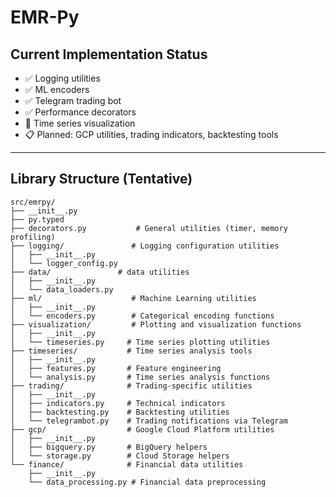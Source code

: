 # EMR-Py

## Current Implementation Status
- ✅ Logging utilities
- ✅ ML encoders
- ✅ Telegram trading bot
- ✅ Performance decorators
- 🚧 Time series visualization
- 📋 Planned: GCP utilities, trading indicators, backtesting tools

---

## Library Structure (Tentative)

```
src/emrpy/
├── __init__.py
├── py.typed
├── decorators.py           # General utilities (timer, memory profiling)
├── logging/               # Logging configuration utilities
│   ├── __init__.py
│   └── logger_config.py
├── data/               # data utilities
│   ├── __init__.py
│   └── data_loaders.py
├── ml/                    # Machine Learning utilities
│   ├── __init__.py
│   └── encoders.py        # Categorical encoding functions
├── visualization/         # Plotting and visualization functions
│   ├── __init__.py
│   └── timeseries.py     # Time series plotting utilities
├── timeseries/           # Time series analysis tools
│   ├── __init__.py
│   ├── features.py       # Feature engineering
│   └── analysis.py       # Time series analysis functions
├── trading/              # Trading-specific utilities
│   ├── __init__.py
│   ├── indicators.py     # Technical indicators
│   ├── backtesting.py    # Backtesting utilities
│   └── telegrambot.py    # Trading notifications via Telegram
├── gcp/                  # Google Cloud Platform utilities
│   ├── __init__.py
│   ├── bigquery.py       # BigQuery helpers
│   └── storage.py        # Cloud Storage helpers
└── finance/              # Financial data utilities
    ├── __init__.py
    └── data_processing.py # Financial data preprocessing
```
